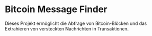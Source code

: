 # Bitcoin Message Finder

Dieses Projekt ermöglicht die Abfrage von Bitcoin-Blöcken und das Extrahieren von versteckten Nachrichten in Transaktionen.
